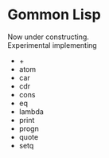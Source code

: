 Gommon Lisp
===========

Now under constructing.  
Experimental implementing

- \+
- atom
- car
- cdr
- cons
- eq
- lambda
- print
- progn
- quote
- setq
